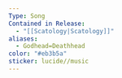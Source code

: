```yaml
---
Type: Song
Contained in Release:
  - "[[Scatology|Scatology]]"
aliases:
  - Godhead=Deathhead
color: "#eb3b5a"
sticker: lucide//music
---
```

